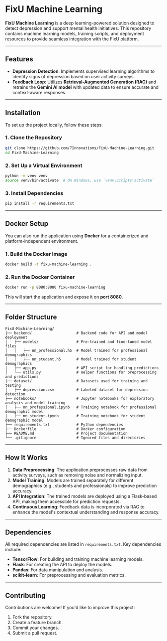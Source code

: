 # **FixU Machine Learning**

**FixU Machine Learning** is a deep learning-powered solution designed to detect depression and support mental health initiatives. This repository contains machine learning models, training scripts, and deployment resources to provide seamless integration with the FixU platform.

---

## **Features**  

- **Depression Detection**: Implements supervised learning algorithms to identify signs of depression based on user activity surveys.  
- **Feedback Loop**: Utilizes **Retrieval-Augmented Generation (RAG)** and retrains the **Gemini AI model** with updated data to ensure accurate and context-aware responses.  

---

## **Installation**

To set up the project locally, follow these steps:

### 1. Clone the Repository  
```bash
git clone https://github.com/7Innovations/FixU-Machine-Learning.git
cd FixU-Machine-Learning
```

### 2. Set Up a Virtual Environment  
```bash
python -m venv venv
source venv/bin/activate  # On Windows, use `venv\Scripts\activate`
```

### 3. Install Dependencies  
```bash
pip install -r requirements.txt
```

---

## **Docker Setup**

You can also run the application using **Docker** for a containerized and platform-independent environment.

### 1. Build the Docker Image  
```bash
docker build -t fixu-machine-learning .
```

### 2. Run the Docker Container  
```bash
docker run -p 8080:8080 fixu-machine-learning
```

This will start the application and expose it on **port 8080**.

---

## **Folder Structure**  

```plaintext
FixU-Machine-Learning/
├── backend/                    # Backend code for API and model deployment
│   ├── models/                 # Pre-trained and fine-tuned model files
│   │   ├── nn_professional.h5  # Model trained for professional demographics
│   │   ├── nn_student.h5       # Model trained for student demographics
│   ├── app.py                  # API script for handling predictions
│   └── utils.py                # Helper functions for preprocessing and predictions
├── dataset/                    # Datasets used for training and testing
│   ├── depression.csv          # Labeled dataset for depression detection
├── notebooks/                  # Jupyter notebooks for exploratory analysis and model training
│   ├── nn_professional.ipynb   # Training notebook for professional demographic model
│   ├── nn_student.ipynb        # Training notebook for student demographic model
├── requirements.txt            # Python dependencies
├── Dockerfile                  # Docker configuration
├── README.md                   # Project documentation
└── .gitignore                  # Ignored files and directories
```

---

## **How It Works**

1. **Data Preprocessing**: The application preprocesses raw data from activity surveys, such as removing noise and normalizing input.  
2. **Model Training**: Models are trained separately for different demographics (e.g., students and professionals) to improve prediction accuracy.  
3. **API Integration**: The trained models are deployed using a Flask-based API, making them accessible for prediction requests.  
4. **Continuous Learning**: Feedback data is incorporated via RAG to enhance the model's contextual understanding and response accuracy.  

---

## **Dependencies**

All required dependencies are listed in `requirements.txt`. Key dependencies include:

- **TensorFlow**: For building and training machine learning models.  
- **Flask**: For creating the API to deploy the models.  
- **Pandas**: For data manipulation and analysis.  
- **scikit-learn**: For preprocessing and evaluation metrics.  

---

## **Contributing**

Contributions are welcome! If you'd like to improve this project:  

1. Fork the repository.  
2. Create a feature branch.  
3. Commit your changes.  
4. Submit a pull request.  
